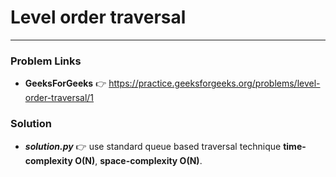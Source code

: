 # Level order traversal

---

### Problem Links
- **__GeeksForGeeks__** :point_right: https://practice.geeksforgeeks.org/problems/level-order-traversal/1

### Solution
- **_solution.py_** :point_right: use standard queue based traversal technique **time-complexity O(N)**, **space-complexity O(N)**.
